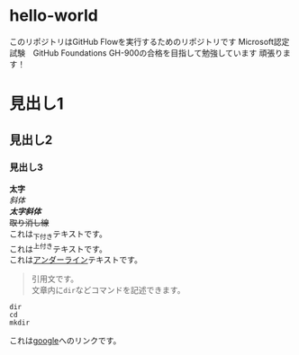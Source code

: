 # hello-world
このリポジトリはGitHub Flowを実行するためのリポジトリです
Microsoft認定試験　GitHub Foundations GH-900の合格を目指して勉強しています
頑張ります！

# 見出し1
## 見出し2
### 見出し3

**太字**  
*斜体*  
***太字斜体***  
~~取り消し線~~  
これは<sub>下付き</sub>テキストです。  
これは<sup>上付き</sup>テキストです。  
これは<ins>アンダーライン</ins>テキストです。  
> 引用文です。  
文章内に`dir`などコマンドを記述できます。
```
dir
cd
mkdir
```
これは[google](http://www.google.co.jp/)へのリンクです。


